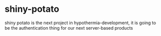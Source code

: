 # shiny-potato
shiny potato is the next project in hypothermia-development, it is going to be the authentication thing for our next server-based products

